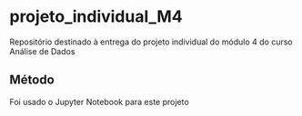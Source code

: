 # projeto_individual_M4
Repositório destinado à entrega do projeto individual do módulo 4 do curso Análise de Dados

## Método
Foi usado o Jupyter Notebook para este projeto
